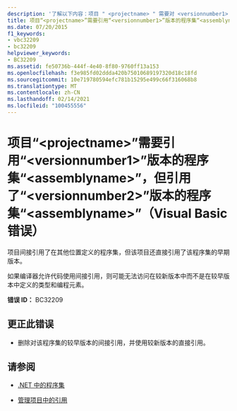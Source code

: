 ```yaml
---
description: '了解以下内容：项目 " <projectname> " 需要对 <versionnumber1> 程序集 "" 的版本 "" 的引用 <assemblyname> ，但引用 <versionnumber2> 程序集 "" 的版本 "" <assemblyname> (Visual Basic 错误) '
title: 项目“<projectname>”需要引用“<versionnumber1>”版本的程序集“<assemblyname>”，但引用了“<versionnumber2>”版本的程序集“<assemblyname>”（Visual Basic 错误）
ms.date: 07/20/2015
f1_keywords:
- vbc32209
- bc32209
helpviewer_keywords:
- BC32209
ms.assetid: fe50736b-444f-4e40-8f80-9760ff13a153
ms.openlocfilehash: f3e985fd02ddda420b75010689197320d18c18fd
ms.sourcegitcommit: 10e719780594efc781b15295e499c66f316068b8
ms.translationtype: MT
ms.contentlocale: zh-CN
ms.lasthandoff: 02/14/2021
ms.locfileid: "100455556"
---
```

# <a name="project-projectname-requires-a-reference-to-version-versionnumber1-of-assembly-assemblyname-but-references-version-versionnumber2-of-assembly-assemblyname-visual-basic-error"></a>项目“\<projectname>”需要引用“\<versionnumber1>”版本的程序集“\<assemblyname>”，但引用了“\<versionnumber2>”版本的程序集“\<assemblyname>”（Visual Basic 错误）

项目间接引用了在其他位置定义的程序集，但该项目还直接引用了该程序集的早期版本。  
  
 如果编译器允许代码使用间接引用，则可能无法访问在较新版本中而不是在较早版本中定义的类型和编程元素。  
  
 **错误 ID：** BC32209  
  
## <a name="to-correct-this-error"></a>更正此错误  
  
- 删除对该程序集的较早版本的间接引用，并使用较新版本的直接引用。  
  
## <a name="see-also"></a>请参阅

- [.NET 中的程序集](../../standard/assembly/index.md)

- [管理项目中的引用](/visualstudio/ide/managing-references-in-a-project)
